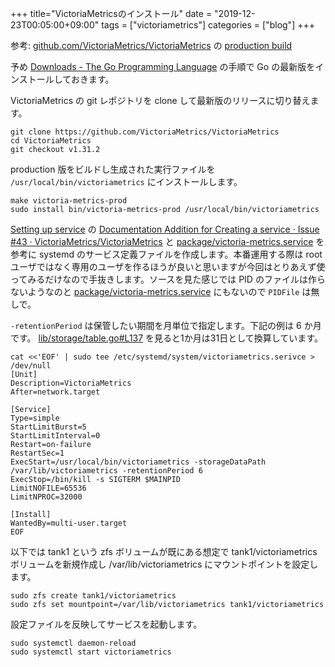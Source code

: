 +++
title="VictoriaMetricsのインストール"
date = "2019-12-23T00:05:00+09:00"
tags = ["victoriametrics"]
categories = ["blog"]
+++


参考: [github.com/VictoriaMetrics/VictoriaMetrics](https://github.com/VictoriaMetrics/VictoriaMetrics) の [production build](https://github.com/VictoriaMetrics/VictoriaMetrics#production-build)

予め [Downloads - The Go Programming Language](https://golang.org/dl/) の手順で Go の最新版をインストールしておきます。

VictoriaMetrics の git レポジトリを clone して最新版のリリースに切り替えます。

```console
git clone https://github.com/VictoriaMetrics/VictoriaMetrics
cd VictoriaMetrics
git checkout v1.31.2
```

production 版をビルドし生成された実行ファイルを `/usr/local/bin/victoriametrics` にインストールします。

```console
make victoria-metrics-prod
sudo install bin/victoria-metrics-prod /usr/local/bin/victoriametrics
```

[Setting up service](https://github.com/VictoriaMetrics/VictoriaMetrics#setting-up-service) の [Documentation Addition for Creating a service · Issue #43 · VictoriaMetrics/VictoriaMetrics](https://github.com/VictoriaMetrics/VictoriaMetrics/issues/43) と [package/victoria-metrics.service](https://github.com/VictoriaMetrics/VictoriaMetrics/blob/v1.31.2/package/victoria-metrics.service) を参考に systemd のサービス定義ファイルを作成します。本番運用する際は root ユーザではなく専用のユーザを作るほうが良いと思いますが今回はとりあえず使ってみるだけなので手抜きします。ソースを見た感じでは PID のファイルは作らないようなのと [package/victoria-metrics.service](https://github.com/VictoriaMetrics/VictoriaMetrics/blob/v1.31.2/package/victoria-metrics.service) にもないので `PIDFile` は無しで。

`-retentionPeriod` は保管したい期間を月単位で指定します。下記の例は 6 か月です。 [lib/storage/table.go#L137](https://github.com/VictoriaMetrics/VictoriaMetrics/blob/v1.31.2/lib/storage/table.go#L137) を見ると1か月は31日として換算しています。

```console
cat <<'EOF' | sudo tee /etc/systemd/system/victoriametrics.serivce > /dev/null
[Unit]
Description=VictoriaMetrics
After=network.target

[Service]
Type=simple
StartLimitBurst=5
StartLimitInterval=0
Restart=on-failure
RestartSec=1
ExecStart=/usr/local/bin/victoriametrics -storageDataPath /var/lib/victoriametrics -retentionPeriod 6
ExecStop=/bin/kill -s SIGTERM $MAINPID
LimitNOFILE=65536
LimitNPROC=32000

[Install]
WantedBy=multi-user.target
EOF
```

以下では tank1 という zfs ボリュームが既にある想定で tank1/victoriametrics ボリュームを新規作成し /var/lib/victoriametrics にマウントポイントを設定します。

```console
sudo zfs create tank1/victoriametrics
sudo zfs set mountpoint=/var/lib/victoriametrics tank1/victoriametrics
```

設定ファイルを反映してサービスを起動します。

```console
sudo systemctl daemon-reload
sudo systemctl start victoriametrics
```
